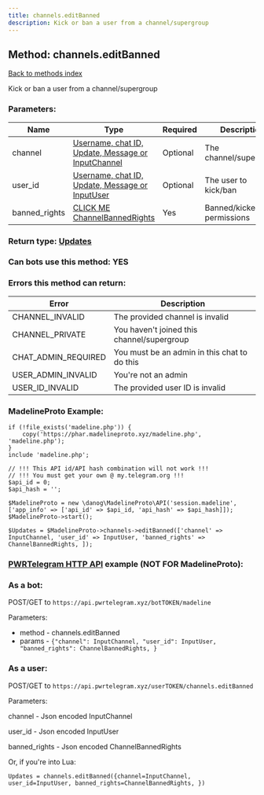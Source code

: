 ```yaml
---
title: channels.editBanned
description: Kick or ban a user from a channel/supergroup
---
```

## Method: channels.editBanned  
[Back to methods index](index.md)


Kick or ban a user from a channel/supergroup

### Parameters:

| Name     |    Type       | Required | Description |
|----------|---------------|----------|-------------|
|channel|[Username, chat ID, Update, Message or InputChannel](../types/InputChannel.md) | Optional|The channel/supergroup|
|user\_id|[Username, chat ID, Update, Message or InputUser](../types/InputUser.md) | Optional|The user to kick/ban|
|banned\_rights|[CLICK ME ChannelBannedRights](../types/ChannelBannedRights.md) | Yes|Banned/kicked permissions|


### Return type: [Updates](../types/Updates.md)

### Can bots use this method: **YES**


### Errors this method can return:

| Error    | Description   |
|----------|---------------|
|CHANNEL_INVALID|The provided channel is invalid|
|CHANNEL_PRIVATE|You haven't joined this channel/supergroup|
|CHAT_ADMIN_REQUIRED|You must be an admin in this chat to do this|
|USER_ADMIN_INVALID|You're not an admin|
|USER_ID_INVALID|The provided user ID is invalid|


### MadelineProto Example:


```
if (!file_exists('madeline.php')) {
    copy('https://phar.madelineproto.xyz/madeline.php', 'madeline.php');
}
include 'madeline.php';

// !!! This API id/API hash combination will not work !!!
// !!! You must get your own @ my.telegram.org !!!
$api_id = 0;
$api_hash = '';

$MadelineProto = new \danog\MadelineProto\API('session.madeline', ['app_info' => ['api_id' => $api_id, 'api_hash' => $api_hash]]);
$MadelineProto->start();

$Updates = $MadelineProto->channels->editBanned(['channel' => InputChannel, 'user_id' => InputUser, 'banned_rights' => ChannelBannedRights, ]);
```

### [PWRTelegram HTTP API](https://pwrtelegram.xyz) example (NOT FOR MadelineProto):

### As a bot:

POST/GET to `https://api.pwrtelegram.xyz/botTOKEN/madeline`

Parameters:

* method - channels.editBanned
* params - `{"channel": InputChannel, "user_id": InputUser, "banned_rights": ChannelBannedRights, }`



### As a user:

POST/GET to `https://api.pwrtelegram.xyz/userTOKEN/channels.editBanned`

Parameters:

channel - Json encoded InputChannel

user_id - Json encoded InputUser

banned_rights - Json encoded ChannelBannedRights




Or, if you're into Lua:

```
Updates = channels.editBanned({channel=InputChannel, user_id=InputUser, banned_rights=ChannelBannedRights, })
```

